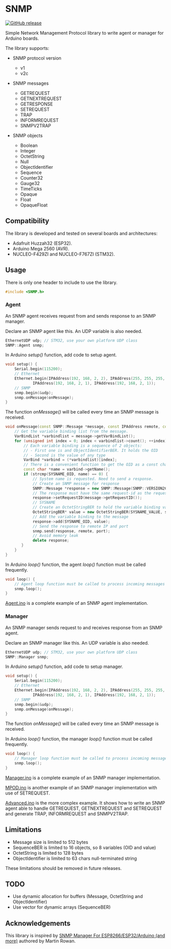 # SNMP

[![GitHub release](https://img.shields.io/github/v/release/patricklaf/SNMP)](https://github.com/patricklaf/SNMP/releases/latest)

Simple Network Management Protocol library to write agent or manager for Arduino boards.

The library supports:

- SNMP protocol version
  - v1
  - v2c

- SNMP messages
  - GETREQUEST
  - GETNEXTREQUEST
  - GETRESPONSE
  - SETREQUEST
  - TRAP
  - INFORMREQUEST
  - SNMPV2TRAP

- SNMP objects
  - Boolean
  - Integer
  - OctetString
  - Null
  - ObjectIdentifier
  - Sequence
  - Counter32
  - Gauge32
  - TimeTicks
  - Opaque
  - Float
  - OpaqueFloat
 
## Compatibility

The library is developed and tested on several boards and architectures:

- Adafruit Huzzah32 (ESP32).
- Arduino Mega 2560 (AVR).
- NUCLEO-F429ZI and NUCLEO-F767ZI (STM32).

## Usage

There is only one header to include to use the library.

```cpp
#include <SNMP.h>
```

### Agent

An SNMP agent receives request from and sends response to an SNMP manager.

Declare an SNMP agent like this. An UDP variable is also needed.

```cpp
EthernetUDP udp; // STM32, use your own platform UDP class
SNMP::Agent snmp;
```

In Arduino *setup()* function, add code to setup agent.

```cpp
void setup() {
    Serial.begin(115200);
    // Ethernet
    Ethernet.begin(IPAddress(192, 168, 2, 2), IPAddress(255, 255, 255, 0),
            IPAddress(192, 168, 2, 1), IPAddress(192, 168, 2, 1));
    // SNMP
    snmp.begin(&udp);
    snmp.onMessage(onMessage);
}
```

The function *onMessage()* will be called every time an SNMP message is received.

```cpp
void onMessage(const SNMP::Message *message, const IPAddress remote, const uint16_t port) {
    // Get the variable binding list from the message.
    VarBindList *varbindlist = message->getVarBindList();
    for (unsigned int index = 0; index < varbindlist->count(); ++index) {
        // Each variable binding is a sequence of 2 objects:
        // - First one is and ObjectIdentifierBER. It holds the OID
        // - Second is the value of any type
        VarBind *varbind = (*varbindlist)[index];
        // There is a convenient function to get the OID as a const char*
        const char *name = varbind->getName();
        if (strcmp(SYSNAME_OID, name) == 0) {
            // System name is requested. Need to send a response.
            // Create an SNMP message for response
            SNMP::Message *response = new SNMP::Message(SNMP::VERSION2C, "public", SNMP::TYPE_GETRESPONSE);
            // The response must have the same request-id as the request
            response->setRequestID(message->getRequestID());
            // SYSNAME
            // Create an OctetStringBER to hold the variable binding value
            OctetStringBER* value = new OctetStringBER(SYSNAME_VALUE, strlen(SYSNAME_VALUE));
            // Add the variable binding to the message
            response->add(SYSNAME_OID, value);
            // Send the response to remote IP and port
            snmp.send(response, remote, port);
            // Avoid memory leak
            delete response; 
       }
    }
}
```

In Arduino *loop()* function, the agent *loop()* function must be called frequently.

```cpp
void loop() {
    // Agent loop function must be called to process incoming messages
    snmp.loop();
}
```

[Agent.ino](examples/Agent/Agent.ino) is a complete example of an SNMP agent implementation.

### Manager

An SNMP manager sends request to and receives response from an SNMP agent.

Declare an SNMP manager like this. An UDP variable is also needed.

```cpp
EthernetUDP udp; // STM32, use your own platform UDP class
SNMP::Manager snmp;
```

In Arduino *setup()* function, add code to setup manager.

```cpp
void setup() {
    Serial.begin(115200);
    // Ethernet
    Ethernet.begin(IPAddress(192, 168, 2, 2), IPAddress(255, 255, 255, 0),
            IPAddress(192, 168, 2, 1), IPAddress(192, 168, 2, 1));
    // SNMP
    snmp.begin(&udp);
    snmp.onMessage(onMessage);
}
```

The function *onMessage()* will be called every time an SNMP message is received. 

In Arduino *loop()* function, the manager *loop()* function must be called frequently.

```cpp
void loop() {
    // Manager loop function must be called to process incoming messages
    snmp.loop();
}
```

[Manager.ino](examples/Manager/Manager.ino) is a complete example of an SNMP manager implementation.

[MPOD.ino](examples/MPOD/MPOD.ino) is another example of an SNMP manager implementation with use of SETREQUEST.

[Advanced.ino](examples/Advanced/Advanced.ino) is the more complex example. It shows how to write an SNMP agent able to handle GETREQUEST, GETNEXTREQUEST and SETREQUEST and generate TRAP, INFORMREQUEST and SNMPV2TRAP.

## Limitations
- Message size is limited to 512 bytes
- SequenceBER is limited to 16 objects, so 8 variables (OID and value)
- OctetString is limited to 128 bytes
- ObjectIdentifier is limited to 63 chars null-terminated string

These limitations should be removed in future releases.

## TODO
- Use dynamic allocation for buffers (Message, OctetString and ObjectIdentifier)
- Use vector for dynamic arrays (SequenceBER)

## Acknowledgements
This library is inspired by [SNMP Manager For ESP8266/ESP32/Arduino (and more)](https://github.com/shortbloke/Arduino_SNMP_Manager) authored by Martin Rowan.